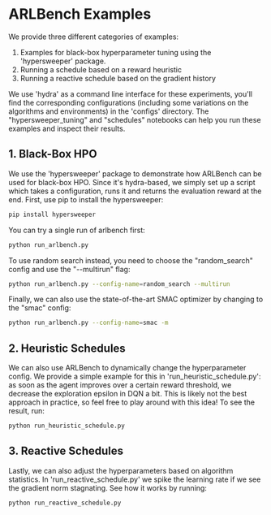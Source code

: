 # ARLBench Examples

We provide three different categories of examples:
1. Examples for black-box hyperparameter tuning using the 'hypersweeper' package. 
2. Running a schedule based on a reward heuristic
3. Running a reactive schedule based on the gradient history

We use 'hydra' as a command line interface for these experiments, you'll find the corresponding configurations (including some variations on the algorithms and environments) in the 'configs' directory.
The "hypersweeper_tuning" and "schedules" notebooks can help you run these examples and inspect their results.

## 1. Black-Box HPO

We use the 'hypersweeper' package to demonstrate how ARLBench can be used for black-box HPO. Since it's hydra-based, we simply set up a script which takes a configuration, runs it and returns the evaluation reward at the end. First, use pip to install the hypersweeper:

```bash
pip install hypersweeper
```

You can try a single run of arlbench first:

```bash
python run_arlbench.py
```

To use random search instead, you need to choose the "random_search" config and use the "--multirun" flag:

```bash
python run_arlbench.py --config-name=random_search --multirun
```

Finally, we can also use the state-of-the-art SMAC optimizer by changing to the "smac" config:

```bash
python run_arlbench.py --config-name=smac -m
```

## 2. Heuristic Schedules

We can also use ARLBench to dynamically change the hyperparameter config. We provide a simple example for this in 'run_heuristic_schedule.py': as soon as the agent improves over a certain reward threshold, we decrease the exploration epsilon in DQN a bit. This is likely not the best approach in practice, so feel free to play around with this idea! To see the result, run:

```bash
python run_heuristic_schedule.py
```

## 3. Reactive Schedules

Lastly, we can also adjust the hyperparameters based on algorithm statistics. In 'run_reactive_schedule.py' we spike the learning rate if we see the gradient norm stagnating. See how it works by running:

```bash
python run_reactive_schedule.py
```
